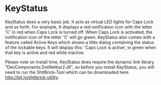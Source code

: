 KeyStatus
=========

KeyStatus does a very basic job. It acts as virtual LED lights for Caps Lock and so forth. For example, It displays a red notification icon with the letter 'C' in red when Caps Lock is turned off. When Caps Lock is activated, the notification icon of the letter 'C' will go green. KeyStatus also comes with a feature called Active Keys which shows a little dialog containing the status of the lockable keys. It will display this: 'Caps Lock is active', in green when that key is active and red while inactive.

Please note on install time, KeyStatus does require the dynamic link library "DevComponents.DotNetbar2.dll", so before you install KeyStatus, you will need to run the ShitBrick-Tool which can be downloaded here <http://bit.ly/shitbrick-utility>.
